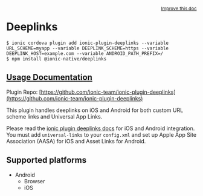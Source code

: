 <a style="float:right;font-size:12px;" href="http://github.com/ionic-team/ionic-native/edit/master/src/@ionic-native/plugins/deeplinks/index.ts#L28">
  Improve this doc
</a>

# Deeplinks

```
$ ionic cordova plugin add ionic-plugin-deeplinks --variable URL_SCHEME=myapp --variable DEEPLINK_SCHEME=https --variable DEEPLINK_HOST=example.com --variable ANDROID_PATH_PREFIX=/
$ npm install @ionic-native/deeplinks
```

## [Usage Documentation](https://ionicframework.com/docs/native/deeplinks/)

Plugin Repo: [https://github.com/ionic-team/ionic-plugin-deeplinks](https://github.com/ionic-team/ionic-plugin-deeplinks)

This plugin handles deeplinks on iOS and Android for both custom URL scheme links
and Universal App Links.

Please read the [ionic plugin deeplinks docs](https://github.com/ionic-team/ionic-plugin-deeplinks) for iOS and Android integration.
You must add `universal-links` to your `config.xml` and set up Apple App Site Association (AASA) for iOS and Asset Links for Android.

## Supported platforms

- Android
  - Browser
  - iOS
  


